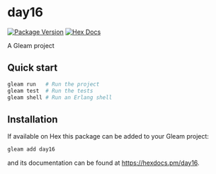 # day16

[![Package Version](https://img.shields.io/hexpm/v/day16)](https://hex.pm/packages/day16)
[![Hex Docs](https://img.shields.io/badge/hex-docs-ffaff3)](https://hexdocs.pm/day16/)

A Gleam project

## Quick start

```sh
gleam run   # Run the project
gleam test  # Run the tests
gleam shell # Run an Erlang shell
```

## Installation

If available on Hex this package can be added to your Gleam project:

```sh
gleam add day16
```

and its documentation can be found at <https://hexdocs.pm/day16>.
